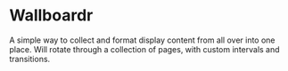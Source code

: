 # Wallboardr

A simple way to collect and format display content from all over into one place. Will rotate through a collection of pages, with custom intervals and transitions. 